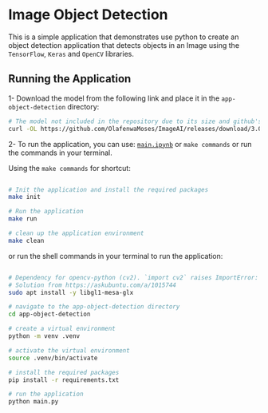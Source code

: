 # Image Object Detection

This is a simple application that demonstrates use python to create an object detection application that detects objects in an Image using the `TensorFlow`, `Keras` and `OpenCV` libraries.

## Running the Application

1- Download the model from the following link and place it in the `app-object-detection` directory:

```bash
# The model not included in the repository due to its size and github's file size limit
curl -OL https://github.com/OlafenwaMoses/ImageAI/releases/download/3.0.0-pretrained/retinanet_resnet50_fpn_coco-eeacb38b.pth
```


2- To run the application, you can use: [`main.ipynb`](main.ipynb) or `make commands` or run the commands in your terminal.

Using the `make commands` for shortcut:

```bash

# Init the application and install the required packages
make init

# Run the application
make run

# clean up the application environment
make clean

```

or run the shell commands in your terminal to run the application:

```bash

# Dependency for opencv-python (cv2). `import cv2` raises ImportError: libGL.so.1: cannot open shared object file: No such file or directory
# Solution from https://askubuntu.com/a/1015744
sudo apt install -y libgl1-mesa-glx

# navigate to the app-object-detection directory
cd app-object-detection

# create a virtual environment
python -m venv .venv

# activate the virtual environment
source .venv/bin/activate  

# install the required packages
pip install -r requirements.txt

# run the application
python main.py

```
